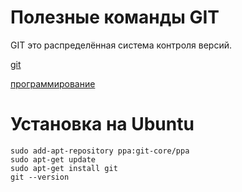 # Полезные команды GIT

GIT это распределённая система контроля версий.

[git](./meta_git.md)

[программирование](./meta_programmirovanie.md)

# Установка на Ubuntu

```shell
sudo add-apt-repository ppa:git-core/ppa
sudo apt-get update
sudo apt-get install git
git --version
```
